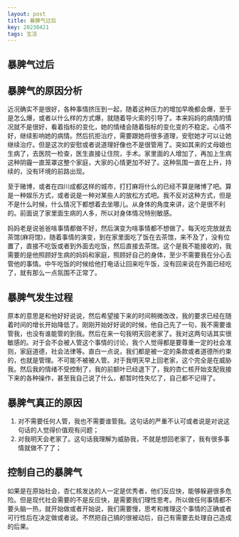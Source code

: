 ```yaml
---
layout: post
title: 暴脾气过后
key: 20230421
tags: 生活
---
```


## 暴脾气过后

## 暴脾气的原因分析

近况确实不是很好，各种事情挤压到一起，随着这种压力的增加早晚都会爆，至于是怎么爆，或者以什么样的方式爆，就随着导火索的引导了。本来妈妈的病情的情况就不是很好，看着指标的变化，她的情绪会随着指标的变化变的不稳定。心情不好，继续影响她的病情。然后抗拒治疗，需要跟她将很多道理，安慰她才可以让她继续治疗。但是这次的安慰或者说道理好像也不是很管用了。突如其来的丈母娘也生病了，去医院一检查，医生直接让住院，手术。家里面的人增加了，再加上生病这种阴霾一直笼罩这整个家庭，大家的心情更加不好了。这种氛围一直在上升，持续的，没有环境的前路出现。

至于赌博，或者在四川成都这样的城市，打打麻将什么的已经不算是赌博了吧。算是一种娱乐方式，或者说是一种对某些人的放松方式吧。我不反对这种方式，但是不是什么时候，什么情况下都想着去坐哪儿。从身体的角度来讲，这个是很不利的。前面说了家里面生病的人多，所以对身体情况特别敏感。

妈妈老是说爸爸啥事情都做不好，然后演变为啥事情都不想做了。每天吃完放就去茶馆(麻将馆)，随着事情的演变，到在家里面吃了饭在去茶馆，来不及了，没有位置了，直接不吃饭或者到外面去吃饭，然后直接去茶馆。这个是我不能接收的，我需要的是他照顾好生病的妈妈和家庭，照顾好自己的身体，至少不需要我在分心去管他的事情。中午吃饭的时候给他打电话让回来吃午饭，没有回来说在外面已经吃了，就有那么一点氛围不正常了。

## 暴脾气发生过程

原本的意思是和他好好说说，然后希望接下来的时间稍微改改，我的要求已经在随着时间的增长开始降低了。刚刚开始好好说的时候，他自己先了一句，我不需要谁管我，也没有谁能管的到我。然后在来一句我明天回老家了。我对这两句话其实很敏感的。对于会不会被人管这个事情的讨论，我个人觉得都是要尊重一定的社会准则，家庭道德，社会法律等。直白一点说，我们都是被一定的条款或者道德所约束的，也就是管理。不可能不被被人管。对于我明天早上回老家，这个完全是在威胁我。然后我的情绪不受控制了，我的前额叶已经退下了，我的杏仁核开始支配我接下来的各种操作，甚至我自己说了什么，都暂时性失忆了，自己都不记得了。

## 暴脾气真正的原因

1. 对不需要任何人管，我也不需要谁管我。这句话的严重不认可或者说是对说这句话的人觉得价值观有问题；
2. 对我明天会老家了。这句话我理解为威胁我，不就是想回老家了，我有很多事情就做不了了；

## 控制自己的暴脾气

如果是在原始社会，杏仁核发达的人一定是优秀者，他们反应快，能够躲避很多危险。但是现代社会需要的不是反应快，是需要我们理性思考。所以做任何事情都不要头脑一热，就开始做或者开始说，我们需要慢，思考和推理这个事情的正确或者可行性后在决定做或者说。不然把自己搞的很被动后，自己有需要去处理自己造成的后果。






